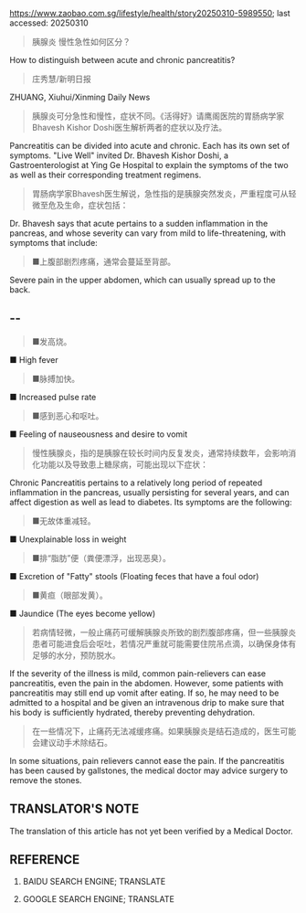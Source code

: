https://www.zaobao.com.sg/lifestyle/health/story20250310-5989550; last accessed: 20250310

> 胰腺炎 慢性急性如何区分？ 

How to distinguish between acute and chronic pancreatitis?

> 庄秀慧/新明日报

ZHUANG, Xiuhui/Xinming Daily News

> 胰腺炎可分急性和慢性，症状不同。《活得好》请鹰阁医院的胃肠病学家Bhavesh Kishor Doshi医生解析两者的症状以及疗法。

Pancreatitis can be divided into acute and chronic. Each has its own set of symptoms. "Live Well" invited Dr. Bhavesh Kishor Doshi, a Gastroenterologist at Ying Ge Hospital to explain the symptoms of the two as well as their corresponding treatment regimens.

> 胃肠病学家Bhavesh医生解说，急性指的是胰腺突然发炎，严重程度可从轻微至危及生命，症状包括：

Dr. Bhavesh says that acute pertains to a sudden inflammation in the pancreas, and whose severity can vary from mild to life-threatening, with symptoms that include:

> ■上腹部剧烈疼痛，通常会蔓延至背部。 

Severe pain in the upper abdomen, which can usually spread up to the back.

## --

> ■发高烧。

■ High fever

> ■脉搏加快。

■ Increased pulse rate

> ■感到恶心和呕吐。

■ Feeling of nauseousness and desire to vomit

> 慢性胰腺炎，指的是胰腺在较长时间内反复发炎，通常持续数年，会影响消化功能以及导致患上糖尿病，可能出现以下症状：

Chronic Pancreatitis pertains to a relatively long period of repeated inflammation in the pancreas, usually persisting for several years, and can affect digestion as well as lead to diabetes. Its symptoms are the following:

> ■无故体重减轻。

■ Unexplainable loss in weight

> ■排“脂肪”便（粪便漂浮，出现恶臭）。

■ Excretion of "Fatty" stools (Floating feces that have a foul odor)

> ■黄疸（眼部发黄）。

■ Jaundice (The eyes become yellow)

> 若病情轻微，一般止痛药可缓解胰腺炎所致的剧烈腹部疼痛，但一些胰腺炎患者可能进食后会呕吐，若情况严重就可能需要住院吊点滴，以确保身体有足够的水分，预防脱水。

If the severity of the illness is mild, common pain-relievers can ease pancreatitis, even the pain in the abdomen. However, some patients with pancreatitis may still end up vomit after eating. If so, he may need to be admitted to a hospital and be given an intravenous drip to make sure that his body is sufficiently hydrated, thereby preventing dehydration.

> 在一些情况下，止痛药无法减缓疼痛。如果胰腺炎是结石造成的，医生可能会建议动手术除结石。

In some situations, pain relievers cannot ease the pain. If the pancreatitis has been caused by gallstones, the medical doctor may advice surgery to remove the stones. 

## TRANSLATOR'S NOTE

The translation of this article has not yet been verified by a Medical Doctor.

## REFERENCE

1) BAIDU SEARCH ENGINE; TRANSLATE

2) GOOGLE SEARCH ENGINE; TRANSLATE